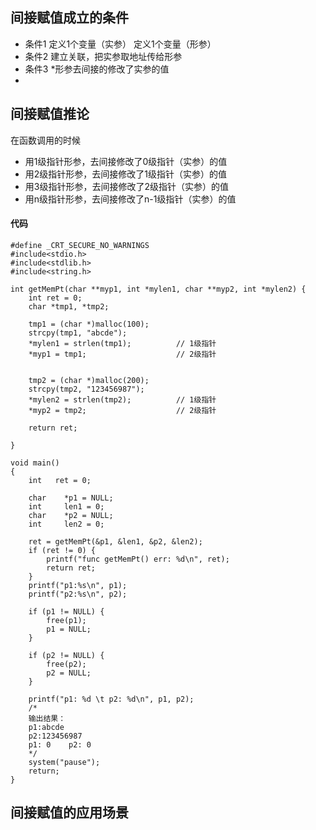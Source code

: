 ## 间接赋值成立的条件
- 条件1 定义1个变量（实参） 定义1个变量（形参）
- 条件2 建立关联，把实参取地址传给形参
- 条件3 *形参去间接的修改了实参的值
- 
## 间接赋值推论
在函数调用的时候

- 用1级指针形参，去间接修改了0级指针（实参）的值
- 用2级指针形参，去间接修改了1级指针（实参）的值
- 用3级指针形参，去间接修改了2级指针（实参）的值
- 用n级指针形参，去间接修改了n-1级指针（实参）的值

#### 代码
```
#define _CRT_SECURE_NO_WARNINGS
#include<stdio.h>
#include<stdlib.h>
#include<string.h>

int getMemPt(char **myp1, int *mylen1, char **myp2, int *mylen2) {
	int ret = 0;
	char *tmp1, *tmp2;

	tmp1 = (char *)malloc(100);
	strcpy(tmp1, "abcde");
	*mylen1 = strlen(tmp1);          // 1级指针
	*myp1 = tmp1;					 // 2级指针


	tmp2 = (char *)malloc(200);
	strcpy(tmp2, "123456987");
	*mylen2 = strlen(tmp2);          // 1级指针
	*myp2 = tmp2;					 // 2级指针

	return ret;

}

void main()
{
	int   ret = 0;

	char	*p1 = NULL;
	int		len1 = 0;
	char	*p2 = NULL;
	int		len2 = 0;

	ret = getMemPt(&p1, &len1, &p2, &len2);
	if (ret != 0) {
		printf("func getMemPt() err: %d\n", ret);
		return ret;
	}
	printf("p1:%s\n", p1);
	printf("p2:%s\n", p2);

	if (p1 != NULL) {
		free(p1);
		p1 = NULL;
	}

	if (p2 != NULL) {
		free(p2);
		p2 = NULL;
	}

	printf("p1: %d \t p2: %d\n", p1, p2);
	/*
	输出结果：
	p1:abcde
	p2:123456987
	p1: 0    p2: 0
	*/
	system("pause");
	return;
}
```

## 间接赋值的应用场景
